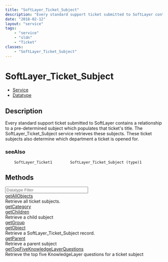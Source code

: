```yaml
---
title: "SoftLayer_Ticket_Subject"
description: "Every standard support ticket submitted to SoftLayer contains a relationship to a pre-determined subject which populates... "
date: "2018-02-12"
layout: "service"
tags:
    - "service"
    - "sldn"
    - "Ticket"
classes:
    - "SoftLayer_Ticket_Subject"
---
```

# SoftLayer_Ticket_Subject
<div id='service-datatype'>
    <ul id='sldn-reference-tabs'>
    <li id='service'> <a href='/reference/services/SoftLayer_Ticket_Subject' >Service</a></li>    <li id='datatype'> <a href='/reference/datatypes/SoftLayer_Ticket_Subject' >Datatype</a></li>
    </ul>
</div>

## Description
Every standard support ticket submitted to SoftLayer contains a relationship to a pre-determined subject which populates that ticket's title. The SoftLayer_Ticket_Subject service retrieves these subjects. These ticket subjects also determine which department a ticket is opened for. 
### seeAlso
        SoftLayer_Ticket1        SoftLayer_Ticket_Subject (type)1                
        
<div id="properties" class="content">
    <h2>Methods</h2>
    <div class="view-filters">
        <div class="clearfix">
            <div class="search-input-box">
                <input placeholder="Datatype Filter" onkeyup="titleSearch(inputId='edit-combine', divId='method-div', elementClass='method-row')" 
                    type="text" id="edit-combine" value="" size="30" maxlength="128" class="form-text">
            </div>
        </div>
    </div>
    <div id="method-div">
            <div class="method-row">
                        <span class='view-field-title'><a href='/reference/services/SoftLayer_Ticket_Subject/getAllObjects'> getAllObjects</a> </span>
            <div class='views-field-body'>Retrieve all ticket subjects.</div>
        </div>
            <div class="method-row">
                        <span class='view-field-title'><a href='/reference/services/SoftLayer_Ticket_Subject/getCategory'> getCategory</a> </span>
            <div class='views-field-body'></div>
        </div>
            <div class="method-row">
                        <span class='view-field-title'><a href='/reference/services/SoftLayer_Ticket_Subject/getChildren'> getChildren</a> </span>
            <div class='views-field-body'>Retrieve a child subject</div>
        </div>
            <div class="method-row">
                        <span class='view-field-title'><a href='/reference/services/SoftLayer_Ticket_Subject/getGroup'> getGroup</a> </span>
            <div class='views-field-body'></div>
        </div>
            <div class="method-row">
                        <span class='view-field-title'><a href='/reference/services/SoftLayer_Ticket_Subject/getObject'> getObject</a> </span>
            <div class='views-field-body'>Retrieve a SoftLayer_Ticket_Subject record.</div>
        </div>
            <div class="method-row">
                        <span class='view-field-title'><a href='/reference/services/SoftLayer_Ticket_Subject/getParent'> getParent</a> </span>
            <div class='views-field-body'>Retrieve a parent subject</div>
        </div>
            <div class="method-row">
                        <span class='view-field-title'><a href='/reference/services/SoftLayer_Ticket_Subject/getTopFiveKnowledgeLayerQuestions'> getTopFiveKnowledgeLayerQuestions</a> </span>
            <div class='views-field-body'>Retrieve the top five KnowledgeLayer questions for a ticket subject</div>
        </div>
        </div>
</div>

